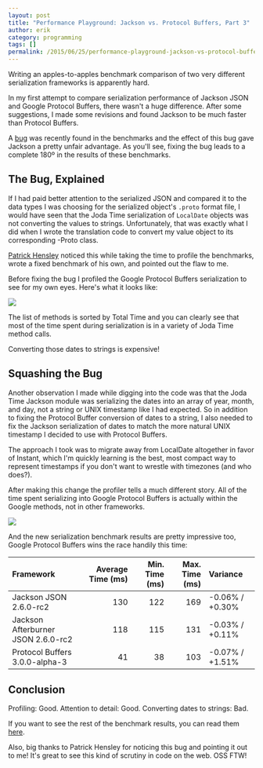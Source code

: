 ```yaml
---
layout: post
title: "Performance Playground: Jackson vs. Protocol Buffers, Part 3"
author: erik
category: programming
tags: []
permalink: /2015/06/25/performance-playground-jackson-vs-protocol-buffers-part-3
---
```


Writing an apples-to-apples benchmark comparison of two very different serialization frameworks is apparently hard.

In my first attempt to compare serialization performance of Jackson JSON and Google Protocol Buffers, there wasn't a huge difference. After some suggestions, I made some revisions and found Jackson to be much faster than Protocol Buffers.

A [bug](https://github.com/egillespie/performance-playground/issues/7) was recently found in the benchmarks and the effect of this bug gave Jackson a pretty unfair advantage. As you'll see, fixing the bug leads to a complete 180º in the results of these benchmarks.

## The Bug, Explained

If I had paid better attention to the serialized JSON and compared it to the data types I was choosing for the serialized object's `.proto` format file, I would have seen that the Joda Time serialization of `LocalDate` objects was not converting the values to strings. Unfortunately, that was exactly what I did when I wrote the translation code to convert my value object to its corresponding -Proto class.

[Patrick Hensley](https://github.com/phensley/protobuf-vs-jackson) noticed this while taking the time to profile the benchmarks, wrote a fixed benchmark of his own, and pointed out the flaw to me.

Before fixing the bug I profiled the Google Protocol Buffers serialization to see for my own eyes. Here's what it looks like:

![](https://technicalrex.files.wordpress.com/2015/06/convert-to-string-profiler-results1.png)

The list of methods is sorted by Total Time and you can clearly see that most of the time spent during serialization is in a variety of Joda Time method calls.

Converting those dates to strings is expensive!

## Squashing the Bug

Another observation I made while digging into the code was that the Joda Time Jackson module was serializing the dates into an array of year, month, and day, not a string or UNIX timestamp like I had expected. So in addition to fixing the Protocol Buffer conversion of dates to a string, I also needed to fix the Jackson serialization of dates to match the more natural UNIX timestamp I decided to use with Protocol Buffers.

The approach I took was to migrate away from LocalDate altogether in favor of Instant, which I'm quickly learning is the best, most compact way to represent timestamps if you don't want to wrestle with timezones (and who does?).

After making this change the profiler tells a much different story. All of the time spent serializing into Google Protocol Buffers is actually within the Google methods, not in other frameworks.

![](https://technicalrex.files.wordpress.com/2015/06/convert-to-millis-profiler-results1.png)

And the new serialization benchmark results are pretty impressive too, Google Protocol Buffers wins the race handily this time:

| Framework | Average Time (ms) | Min. Time (ms) | Max. Time (ms) | Variance |
| :-------- | ----------------: | -------------: | -------------: | :------- |
| Jackson JSON 2.6.0-rc2 | 130 | 122 | 169 | -0.06% / +0.30% |
| Jackson Afterburner JSON 2.6.0-rc2 | 118 | 115 | 131 | -0.03% / +0.11% |
| Protocol Buffers 3.0.0-alpha-3 | 41 | 38 | 103 | -0.07% / +1.51% |

## Conclusion

Profiling: Good.
Attention to detail: Good.
Converting dates to strings: Bad.

If you want to see the rest of the benchmark results, you can read them [here](https://github.com/egillespie/performance-playground).

Also, big thanks to Patrick Hensley for noticing this bug and pointing it out to me! It's great to see this kind of scrutiny in code on the web. OSS FTW!

